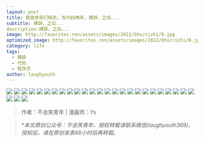 ```yaml
---
layout: post
title: 我宿舍哥们杨凯，写代码两年，裸辞，之后...
subtitle: 裸辞，之后...
description:裸辞，之后...
image: http://favorites.ren/assets/images/2022/bhx/cizhi/0.jpg
optimized_image: http://favorites.ren/assets/images/2022/bhx/cizhi/0.jpg
category: life
tags:
  - 裸辞
  - 代码
  - 程序员
author: laughyouth
---
```


![](http://favorites.ren/assets/images/2022/bhx/cizhi/640.jpeg)
![](http://favorites.ren/assets/images/2022/bhx/cizhi/640-1.jpeg)
![](http://favorites.ren/assets/images/2022/bhx/cizhi/640-2.jpeg)
![](http://favorites.ren/assets/images/2022/bhx/cizhi/640-3.jpeg)
![](http://favorites.ren/assets/images/2022/bhx/cizhi/640-4.jpeg)
![](http://favorites.ren/assets/images/2022/bhx/cizhi/640-5.jpeg)
![](http://favorites.ren/assets/images/2022/bhx/cizhi/640-6.jpeg)
![](http://favorites.ren/assets/images/2022/bhx/cizhi/640-7.jpeg)
![](http://favorites.ren/assets/images/2022/bhx/cizhi/640-8.jpeg)
![](http://favorites.ren/assets/images/2022/bhx/cizhi/640-9.jpeg)
![](http://favorites.ren/assets/images/2022/bhx/cizhi/640-10.jpeg)
![](http://favorites.ren/assets/images/2022/bhx/cizhi/640-11.jpeg)
![](http://favorites.ren/assets/images/2022/bhx/cizhi/640-12.jpeg)
![](http://favorites.ren/assets/images/2022/bhx/cizhi/640-13.jpeg)
![](http://favorites.ren/assets/images/2022/bhx/cizhi/640-14.jpeg)
![](http://favorites.ren/assets/images/2022/bhx/cizhi/640-15.jpeg)
![](http://favorites.ren/assets/images/2022/bhx/cizhi/640-16.jpeg)
![](http://favorites.ren/assets/images/2022/bhx/cizhi/640-17.jpeg)
![](http://favorites.ren/assets/images/2022/bhx/cizhi/640-18.jpeg)
![](http://favorites.ren/assets/images/2022/bhx/cizhi/640-19.jpeg)
![](http://favorites.ren/assets/images/2022/bhx/cizhi/640-20.jpeg)
![](http://favorites.ren/assets/images/2022/bhx/cizhi/640-21.jpeg)
![](http://favorites.ren/assets/images/2022/bhx/cizhi/640-22.jpeg)
![](http://favorites.ren/assets/images/2022/bhx/cizhi/640-23.jpeg)
![](http://favorites.ren/assets/images/2022/bhx/cizhi/640-24.jpeg)
![](http://favorites.ren/assets/images/2022/bhx/cizhi/640-25.jpeg)
![](http://favorites.ren/assets/images/2022/bhx/cizhi/640-26.jpeg)
![](http://favorites.ren/assets/images/2022/bhx/cizhi/640-27.jpeg)



>作者：不会笑青年 | 漫画师：Ys

>**本文原创公众号：不会笑青年，授权转载请联系微信(laughyouth369)，授权后，请在原创发表48小时后再转载。*